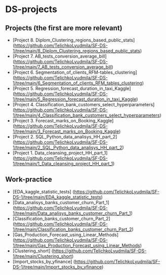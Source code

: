 # DS-projects

## Projects (the first are more relevant)
* [Project 8. Diplom_Clustering_regions_based_public_stats] (https://github.com/TelichkoLyudmila/SF-DS-1/tree/main/8_Diplom_Clustering_regions_based_public_stats)
* [Project 7. AB_tests_conversion_average_bill] (https://github.com/TelichkoLyudmila/SF-DS-1/tree/main/7_AB_tests_conversion_average_bill)
* [Project 6. Segmentation_of_clients_RFM-tables_clustering] (https://github.com/TelichkoLyudmila/SF-DS-1/tree/main/6_Segmentation_of_clients_RFM_tables_clustering)
* [Project 5. Regression_forecast_duration_in_taxi_Kaggle] (https://github.com/TelichkoLyudmila/SF-DS-1/tree/main/5_Regression_forecast_duration_in_taxi_Kaggle)
* [Project 4. Classification_bank_customers_select_hyperparameters] (https://github.com/TelichkoLyudmila/SF-DS-1/tree/main/4_Classification_bank_customers_select_hyperparameters)
* [Project 3. Forecast_marks_on_Booking_Kaggle] (https://github.com/TelichkoLyudmila/SF-DS-1/tree/main/3_Forecast_marks_on_Booking_Kaggle)
* [Project 2. SQL_Python_data_analisys_HH_part_2] (https://github.com/TelichkoLyudmila/SF-DS-1/tree/main/2_SQL_Python_data_analisys_HH_part_2)
* [Project 1. Data_cleansing_project_HH_part_1] (https://github.com/TelichkoLyudmila/SF-DS-1/tree/main/1_Data_cleansing_project_HH_part_1) 

## Work-practice
* [EDA_kaggle_statistic_tests] (https://github.com/TelichkoLyudmila/SF-DS-1/tree/main/EDA_kaggle_statistic_tests)
* [Data_analisys_banks_customer_churn_Part_1] (https://github.com/TelichkoLyudmila/SF-DS-1/tree/main/Data_analisys_banks_customer_churn_Part_1)
* [Classification_banks_customer_churn_Part_2] (https://github.com/TelichkoLyudmila/SF-DS-1/tree/main/Classification_banks_customer_churn_Part_2)
* [Gas_Production_Forecast_using_Linear_Methods] (https://github.com/TelichkoLyudmila/SF-DS-1/tree/main/Gas_Production_Forecast_using_Linear_Methods)
* [Clustering_short] (https://github.com/TelichkoLyudmila/SF-DS-1/tree/main/Clustering_short)
* [Import_stocks_by_yfinance] (https://github.com/TelichkoLyudmila/SF-DS-1/tree/main/Import_stocks_by_yfinance)

